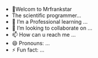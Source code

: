 - 👋Welcom to Mrfrankstar
- The scientific programmer...
- 🌱 I’m a Professional learning ...
- 💞️ I’m looking to collaborate on ...
- 📫 How can u reach me ...
- 😄 Pronouns: ...
- ⚡ Fun fact: ...

<!---
Mrfrankstar/Mrfrankstar is a ✨ special ✨ repository because its `README.md` (this file) appears on your GitHub profile.
You can click the Preview link to take a look at your changes.
--->
